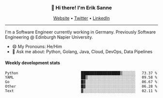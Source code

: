 <h3 align="center">👋 Hi there! I'm Erik Sanne</h3>
<p align="center">
  <a href="https://eriksanne.com">Website</a> •
  <a href="https://twitter.com/ErikKonradSanne">Twitter</a> •
  <a href="https://www.linkedin.com/in/eriksanne/">LinkedIn</a>
</p>

---
I'm a Software Engineer currently working in Germany. Previously Software Engineering @ Edinburgh Napier University.

- 😄 My Pronouns: He/Him
- 💬 Ask me about: Python, Golang, Java, Cloud, DevOps, Data Pipelines

<h4>Weekly development stats</h4>
<!--START_SECTION:waka-->

```txt
Python                             ██████████████████▒░░░░░░   73.37 %
YAML                               ██▒░░░░░░░░░░░░░░░░░░░░░░   09.58 %
Go                                 █▓░░░░░░░░░░░░░░░░░░░░░░░   06.67 %
Other                              █▓░░░░░░░░░░░░░░░░░░░░░░░   06.28 %
Text                               ▓░░░░░░░░░░░░░░░░░░░░░░░░   02.11 %
```

<!--END_SECTION:waka-->
